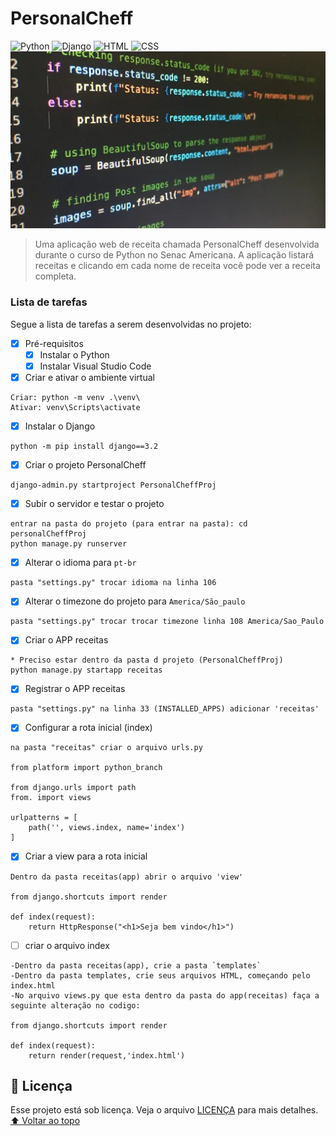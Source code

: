 # PersonalCheff
<!---Esses são exemplos. Veja https://shields.io para outras pessoas ou para personalizar este conjunto de escudos. Você pode querer incluir dependências, status do projeto e informações de licença aqui--->
![Python](https://img.shields.io/badge/Python-14354C?style=for-the-badge&logo=python&logoColor=white)
![Django](https://img.shields.io/badge/Django-092E20?style=for-the-badge&logo=django&logoColor=white)
![HTML](https://img.shields.io/badge/HTML5-E34F26?style=for-the-badge&logo=html5&logoColor=white)
![CSS](https://img.shields.io/badge/CSS3-1572B6?style=for-the-badge&logo=css3&logoColor=white)
<img src="exemplo.webp" alt="exemplo imagem">
> Uma aplicação web de receita chamada PersonalCheff desenvolvida durante o curso de Python no Senac Americana. A aplicação listará receitas e clicando em cada nome de receita você pode ver a receita completa.
### Lista de tarefas
Segue a lista de tarefas a serem desenvolvidas no projeto:
- [X] Pré-requisitos
    - [X] Instalar o Python
    - [X] Instalar Visual Studio Code
- [X] Criar e ativar o ambiente virtual
```
Criar: python -m venv .\venv\
Ativar: venv\Scripts\activate
```
- [X] Instalar o Django
```
python -m pip install django==3.2
```
- [X] Criar o projeto PersonalCheff
```
django-admin.py startproject PersonalCheffProj
```
- [X] Subir o servidor e testar o projeto
```
entrar na pasta do projeto (para entrar na pasta): cd personalCheffProj
python manage.py runserver
```
- [X] Alterar o idioma para `pt-br`
```
pasta "settings.py" trocar idioma na linha 106 
```
- [X] Alterar o timezone do projeto para `America/São_paulo`
```
pasta "settings.py" trocar trocar timezone linha 108 America/Sao_Paulo
```
- [X] Criar o APP receitas
```
* Preciso estar dentro da pasta d projeto (PersonalCheffProj)
python manage.py startapp receitas
```
- [X] Registrar o APP receitas
```
pasta "settings.py" na linha 33 (INSTALLED_APPS) adicionar 'receitas'
```
- [X] Configurar a rota inicial (index)
```
na pasta "receitas" criar o arquivo urls.py

from platform import python_branch

from django.urls import path
from. import views

urlpatterns = [
    path('', views.index, name='index')
]
```
- [x] Criar a view para a rota inicial 
```
Dentro da pasta receitas(app) abrir o arquivo 'view'

from django.shortcuts import render

def index(request):
    return HttpResponse("<h1>Seja bem vindo</h1>")
```
- [ ] criar o arquivo index
```
-Dentro da pasta receitas(app), crie a pasta `templates`
-Dentro da pasta templates, crie seus arquivos HTML, começando pelo index.html
-No arquivo views.py que esta dentro da pasta do app(receitas) faça a seguinte alteração no codigo:

from django.shortcuts import render

def index(request):
    return render(request,'index.html')

```
## 📝 Licença
Esse projeto está sob licença. Veja o arquivo [LICENÇA](LICENSE.md) para mais detalhes.
[⬆ Voltar ao topo](#nome-do-projeto)<br>